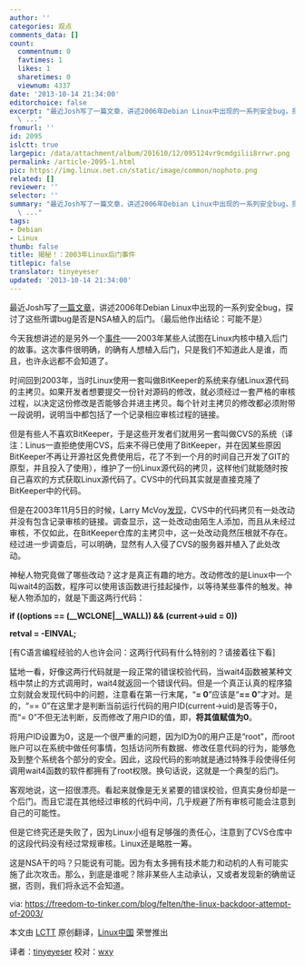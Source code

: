 ```yaml
---
author: ''
categories: 观点
comments_data: []
count:
  commentnum: 0
  favtimes: 1
  likes: 1
  sharetimes: 0
  viewnum: 4337
date: '2013-10-14 21:34:00'
editorchoice: false
excerpt: "最近Josh写了一篇文章，讲述2006年Debian Linux中出现的一系列安全bug，探讨了这些所谓bug是否是NSA植入的后门。（最后他作出结论：可能不是）\r\n今天我想讲述的是另外一个事件2003年某些人试图在Linux内核中植入后门
  \ ..."
fromurl: ''
id: 2095
islctt: true
largepic: /data/attachment/album/201610/12/095124vr9cmdgilii8rrwr.png
permalink: /article-2095-1.html
pic: https://img.linux.net.cn/static/image/common/nophoto.png
related: []
reviewer: ''
selector: ''
summary: "最近Josh写了一篇文章，讲述2006年Debian Linux中出现的一系列安全bug，探讨了这些所谓bug是否是NSA植入的后门。（最后他作出结论：可能不是）\r\n今天我想讲述的是另外一个事件2003年某些人试图在Linux内核中植入后门
  \ ..."
tags:
- Debian
- Linux
thumb: false
title: 揭秘！：2003年Linux后门事件
titlepic: false
translator: tinyeyeser
updated: '2013-10-14 21:34:00'
---
```


最近Josh写了[一篇文章](https://freedom-to-tinker.com/blog/kroll/software-transparency-debian-openssl-bug/)，讲述2006年Debian Linux中出现的一系列安全bug，探讨了这些所谓bug是否是NSA植入的后门。（最后他作出结论：可能不是）


今天我想讲述的是另外一个[事件](https://lwn.net/Articles/57135/)——2003年某些人试图在Linux内核中植入后门的故事。这次事件很明确，的确有人想植入后门，只是我们不知道此人是谁，而且，也许永远都不会知道了。


时间回到2003年，当时Linux使用一套叫做BitKeeper的系统来存储Linux源代码的主拷贝。如果开发者想要提交一份针对源码的修改，就必须经过一套严格的审核过程，以决定这份修改是否能够合并进主拷贝。每个针对主拷贝的修改都必须附带一段说明，说明当中都包括了一个记录相应审核过程的链接。


但是有些人不喜欢BitKeeper，于是这些开发者们就用另一套叫做CVS的系统（译注：Linus一直拒绝使用CVS，后来不得已使用了BitKeeper，并在因某些原因BitKeeper不再让开源社区免费使用后，花了不到一个月的时间自己开发了GIT的原型，并且投入了使用），维护了一份Linux源代码的拷贝，这样他们就能随时按自己喜欢的方式获取Linux源代码了。CVS中的代码其实就是直接克隆了BitKeeper中的代码。


但是在2003年11月5日的时候，Larry McVoy[发现](https://lwn.net/Articles/57137/)，CVS中的代码拷贝有一处改动并没有包含记录审核的链接。调查显示，这一处改动由陌生人添加，而且从未经过审核，不仅如此，在BitKeeper仓库的主拷贝中，这一处改动竟然压根就不存在。经过进一步调查后，可以明确，显然有人入侵了CVS的服务器并植入了此处改动。


神秘人物究竟做了哪些改动？这才是真正有趣的地方。改动修改的是Linux中一个叫wait4的函数，程序可以使用该函数进行挂起操作，以等待某些事件的触发。神秘人物添加的，就是下面这两行代码：


**if ((options == (\_\_WCLONE|\_\_WALL)) && (current->uid = 0))**


 **retval = -EINVAL;**


[有C语言编程经验的人也许会问：这两行代码有什么特别的？请接着往下看]


猛地一看，好像这两行代码就是一段正常的错误校验代码，当wait4函数被某种文档中禁止的方式调用时，wait4就返回一个错误代码。但是一个真正认真的程序猿立刻就会发现代码中的问题，注意看在第一行末尾，“**= 0**”应该是“**== 0**”才对。是的，“== 0”在这里才是判断当前运行代码的用户ID(current->uid)是否等于0，而“= 0”不但无法判断，反而修改了用户ID的值，即，**将其值赋值为0**。


将用户ID设置为0，这是一个很严重的问题，因为ID为0的用户正是“root”，而root账户可以在系统中做任何事情，包括访问所有数据、修改任意代码的行为，能够危及到整个系统各个部分的安全。因此，这段代码的影响就是通过特殊手段使得任何调用wait4函数的软件都拥有了root权限。换句话说，这就是一个典型的后门。


客观地说，这一招很漂亮。看起来就像是无关紧要的错误校验，但真实身份却是一个后门。而且它混在其他经过审核的代码中间，几乎规避了所有审核可能会注意到自己的可能性。


但是它终究还是失败了，因为Linux小组有足够强的责任心，注意到了CVS仓库中的这段代码没有经过常规审核。Linux还是略胜一筹。


这是NSA干的吗？只能说有可能。因为有太多拥有技术能力和动机的人有可能实施了此次攻击。那么，到底是谁呢？除非某些人主动承认，又或者发现新的确凿证据，否则，我们将永远不会知道。


 


via: <https://freedom-to-tinker.com/blog/felten/the-linux-backdoor-attempt-of-2003/>


本文由 [LCTT](https://github.com/LCTT/TranslateProject) 原创翻译，[Linux中国](http://linux.cn/) 荣誉推出


译者：[tinyeyeser](https://github.com/tinyeyeser) 校对：[wxy](https://github.com/wxy)